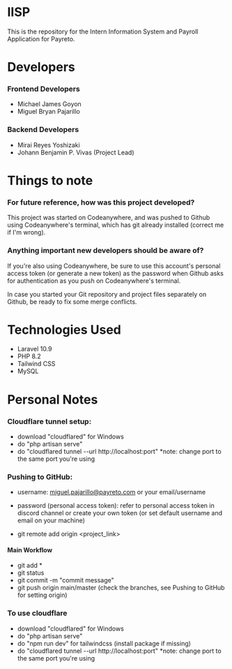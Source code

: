 # IISP

This is the repository for the Intern Information System and Payroll Application for Payreto.

# Developers
### Frontend Developers
- Michael James Goyon
- Miguel Bryan Pajarillo

### Backend Developers
- Mirai Reyes Yoshizaki
- Johann Benjamin P. Vivas (Project Lead)

# Things to note
### For future reference, how was this project developed?
This project was started on Codeanywhere, and was pushed to Github using Codeanywhere's terminal, which has git already installed (correct me if I'm wrong).

### Anything important new developers should be aware of?
If you're also using Codeanywhere, be sure to use this account's personal access token (or generate a new token) as the password when Github asks for authentication as you push on Codeanywhere's terminal.

In case you started your Git repository and project files separately on Github, be ready to fix some merge conflicts.

# Technologies Used

- Laravel 10.9
- PHP 8.2
- Tailwind CSS
- MySQL


# Personal Notes
### Cloudflare tunnel setup:
- download "cloudflared" for Windows 
- do "php artisan serve"   
- do "cloudflared tunnel --url http://localhost:port" *note: change port to the same port you're using

### Pushing to GitHub:  
- username: miguel.pajarillo@payreto.com or your email/username

- password (personal access token): refer to personal access token in discord channel or create your own token (or set default username and email on your machine)

- git remote add origin <project_link>

#### Main Workflow
- git add *
- git status 
- git commit -m "commit message"
- git push origin main/master (check the branches, see Pushing to GitHub for setting origin)

### To use cloudflare
- download "cloudflared" for Windows
- do "php artisan serve"
- do "npm run dev" for tailwindcss (install package if missing)
- do "cloudflared tunnel --url http://localhost:port" *note: change port to the same port you're using
